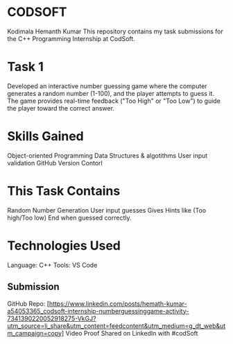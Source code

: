 # CODSOFT
Kodimala Hemanth Kumar 
This repository contains my task submissions for the C++ Programming Internship at CodSoft.
# Task 1
Developed an interactive number guessing game where the computer generates a random number (1-100), and the player attempts to guess it. The game provides real-time feedback ("Too High" or "Too Low") to guide the player toward the correct answer.
# Skills Gained
Object-oriented Programming
Data Structures & algotithms 
User input validation
GitHub Version Contorl 
# This Task Contains
Random Number Generation
User input guesses 
Gives Hints like (Too high/Too low)
End when guessed correctly.
# Technologies Used
Language: C++
Tools: VS Code
## Submission 
GitHub Repo: [https://www.linkedin.com/posts/hemath-kumar-a54053365_codsoft-internship-numberguessinggame-activity-7341390220052918275-VkGJ?utm_source=li_share&utm_content=feedcontent&utm_medium=g_dt_web&utm_campaign=copy]
Video Proof Shared on LinkedIn with #codSoft
